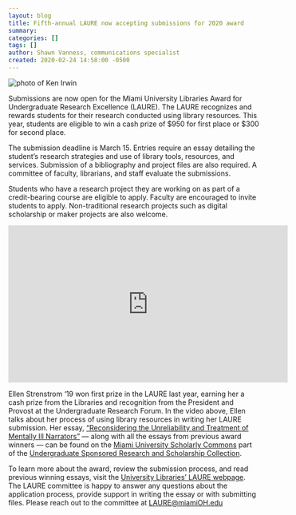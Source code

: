 ```yaml
---
layout: blog
title: Fifth-annual LAURE now accepting submissions for 2020 award
summary:
categories: []
tags: []
author: Shawn Vanness, communications specialist
created: 2020-02-24 14:58:00 -0500
---
```

![photo of Ken Irwin](/images/post-images/20-LAURE.jpg)

Submissions are now open for the Miami University Libraries Award for Undergraduate Research Excellence (LAURE). The LAURE recognizes and rewards students for their research conducted using library resources. This year, students are eligible to win a cash prize of $950 for first place or $300 for second place.

The submission deadline is March 15.  Entries require an essay detailing the student’s research strategies and use of library tools, resources, and services. Submission of a bibliography and project files are also required. A committee of faculty, librarians, and staff evaluate the submissions.

Students who have a research project they are working on as part of a credit-bearing course are eligible to apply. Faculty are encouraged to invite students to apply. Non-traditional research projects such as digital scholarship or maker projects are also welcome.

<iframe width="560" height="315" src="https://www.youtube.com/embed/wfuZPHVgAU8" frameborder="0" allow="accelerometer; autoplay; encrypted-media; gyroscope; picture-in-picture" allowfullscreen></iframe>

Ellen Strenstrom ‘19 won first prize in the LAURE last year, earning her a cash prize from the Libraries and recognition from the President and Provost at the Undergraduate Research Forum. In the video above, Ellen talks about her process of using library resources in writing her LAURE submission. Her essay, [“Reconsidering the Unreliability and Treatment of Mentally Ill Narrators”](https://sc.lib.miamioh.edu/handle/2374.MIA/6421) — along with all the essays from previous award winners — can be found on the [Miami University Scholarly Commons](https://sc.lib.miamioh.edu/) part of the [Undergraduate Sponsored Research and Scholarship Collection](https://sc.lib.miamioh.edu/handle/2374.MIA/5059).

To learn more about the award, review the submission process, and read previous winning essays, visit the [University Libraries’ LAURE webpage](http://libguides.lib.miamioh.edu/LAURE). The LAURE committee is happy to answer any questions about the application process, provide support in writing the essay or with submitting files. Please reach out to the committee at LAURE@miamiOH.edu
